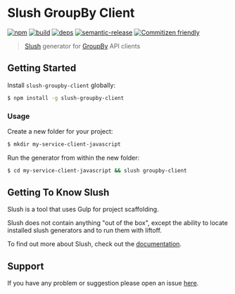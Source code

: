 # Slush GroupBy Client

[![npm](https://img.shields.io/npm/v/slush-groupby-client.svg?style=flat-square)](https://www.npmjs.com/package/slush-groupby-client)
[![build](https://img.shields.io/circleci/project/github/groupby/slush-client/master.svg?label=linux&style=flat-square)](https://circleci.com/gh/groupby/slush-client)
[![deps](https://david-dm.org/groupby/slush-client.svg?style=flat-square)](https://david-dm.org/groupby/slush-client)
[![semantic-release](https://img.shields.io/badge/%20%20%F0%9F%93%A6%F0%9F%9A%80-semantic--release-e10079.svg?style=flat-square)](https://github.com/semantic-release/semantic-release)
[![Commitizen friendly](https://img.shields.io/badge/commitizen-friendly-brightgreen.svg?style=flat-square)](http://commitizen.github.io/cz-cli/)


> [Slush](http://slushjs.github.io/) generator for [GroupBy](http://github.com/groupby) API clients


## Getting Started

Install `slush-groupby-client` globally:

```bash
$ npm install -g slush-groupby-client
```

### Usage

Create a new folder for your project:

```bash
$ mkdir my-service-client-javascript
```

Run the generator from within the new folder:

```bash
$ cd my-service-client-javascript && slush groupby-client
```

## Getting To Know Slush

Slush is a tool that uses Gulp for project scaffolding.

Slush does not contain anything "out of the box", except the ability to locate installed slush generators and to run them with liftoff.

To find out more about Slush, check out the [documentation](https://github.com/slushjs/slush).

## Support
If you have any problem or suggestion please open an issue [here](https://github.com/groupby/slush-client/issues).
